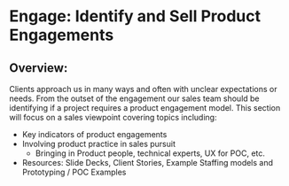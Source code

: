 # Engage: Identify and Sell Product Engagements

## Overview:

Clients approach us in many ways and often with unclear expectations or needs. From the outset of the engagement our sales team should be identifying if a project requires a product engagement model. This section will focus on a sales viewpoint covering topics including:

* Key indicators of product engagements
* Involving product practice in sales pursuit
  * Bringing in Product people, technical experts, UX for POC, etc.
* Resources: Slide Decks, Client Stories, Example Staffing models and Prototyping / POC Examples

